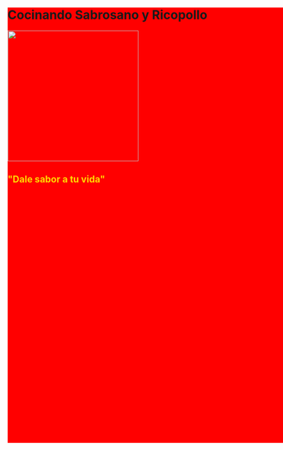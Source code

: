 <!DOCTYPE html> 
<html> 
 
<head> 
 <meta name="viewport" content="width=device-width, initial-scale=1"> 
 
 <style> 
  .mrgn_cls { 
   /*margin-left,margin-right,margin-top,margin-bottom*/ 
   margin: 100px; 
   width: 1200px; 
   height: 1000px; 
   background: red; 
  } 
 </style> 
 
</head> 
 
<body> 
 <div class="mrgn_cls">
  <h1>Cocinando Sabrosano y Ricopollo</h1>
  <img src="https://lh3.googleusercontent.com/m45P_rlvoeBTzhdpnT4vP4d5Qy5_3-R9-fspGI5Xng7ngkPDTd9GsxZ0FFOpN35Ax_8" height="300" width="300">
  <h2><font color="gold">"Dale sabor a tu vida"</div> 


        
          
           
           
           
           
           
           
           
           
           
           
           
           
           
           
           
           
           
           
           
           
           
           
           
           
           
                 
                 
                 
                 
                 
                 
                 
                 
                 
                 
                 
                 
         
         
         
         
         
         

